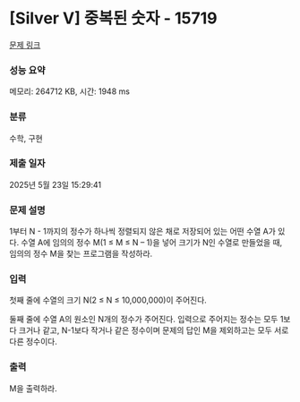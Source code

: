 # [Silver V] 중복된 숫자 - 15719 

[문제 링크](https://www.acmicpc.net/problem/15719) 

### 성능 요약

메모리: 264712 KB, 시간: 1948 ms

### 분류

수학, 구현

### 제출 일자

2025년 5월 23일 15:29:41

### 문제 설명

<p>1부터 N - 1까지의 정수가 하나씩 정렬되지 않은 채로 저장되어 있는 어떤 수열 A가 있다. 수열 A에 임의의 정수 M(1 ≤ M ≤ N – 1)을 넣어 크기가 N인 수열로 만들었을 때, 임의의 정수 M을 찾는 프로그램을 작성하라.</p>

### 입력 

 <p>첫째 줄에 수열의 크기 N(2 ≤ N ≤ 10,000,000)이 주어진다.</p>

<p>둘째 줄에 수열 A의 원소인 N개의 정수가 주어진다. 입력으로 주어지는 정수는 모두 1보다 크거나 같고, N-1보다 작거나 같은 정수이며 문제의 답인 M을 제외하고는 모두 서로 다른 정수이다.</p>

### 출력 

 <p>M을 출력하라.</p>

